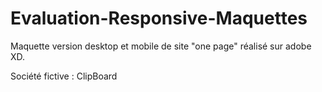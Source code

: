 # Evaluation-Responsive-Maquettes

Maquette version desktop et mobile de site "one page" réalisé sur adobe XD.

Société fictive : ClipBoard

